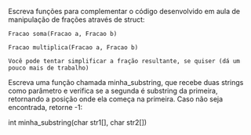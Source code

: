 Escreva funções para complementar o código desenvolvido em aula de manipulação de frações através de struct:

    Fracao soma(Fracao a, Fracao b)

    Fracao multiplica(Fracao a, Fracao b)

    Você pode tentar simplificar a fração resultante, se quiser (dá um pouco mais de trabalho)

Escreva uma função chamada minha_substring, que recebe duas strings como parâmetro e verifica se a segunda é substring da primeira, retornando a posição onde ela começa na primeira. Caso não seja encontrada, retorne -1:

int minha_substring(char str1[], char str2[])
